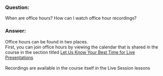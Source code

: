 ### Question:
When are office hours? How can I watch office hour recordings?

### Answer:
Office hours can be found in two places. 
<br> First, you can join office hours by viewing the calendar that is shared in the course in the section titled [Let Us Know Your Best Time for Live Presentations](https://courses.consensys.net/courses/take/blockchain-developer-bootcamp-registration-2021/texts/26805570-let-us-know-your-best-times-for-live-presentations)</br>
<br> Recordings are available in the course itself in the Live Session lessons </br>
